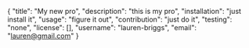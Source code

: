 {
	"title": "My new pro",
	"description": "this is my pro",
	"installation": "just install it",
	"usage": "figure it out",
	"contribution": "just do it",
	"testing": "none",
	"license": [],
	"username": "lauren-briggs",
	"email": "lauren@gmail.com"
}